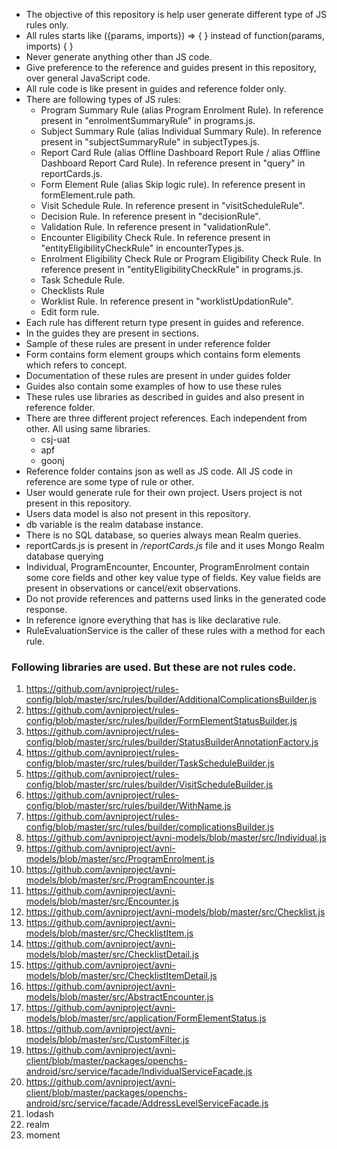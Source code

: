 - The objective of this repository is help user generate different type of JS rules only.
- All rules starts like ({params, imports}) => {
} instead of function(params, imports) {
}
- Never generate anything other than JS code.
- Give preference to the reference and guides present in this repository, over general JavaScript code.
- All rule code is like present in guides and reference folder only.
- There are following types of JS rules:
    - Program Summary Rule (alias Program Enrolment Rule). In reference present in "enrolmentSummaryRule" in programs.js.
    - Subject Summary Rule (alias Individual Summary Rule). In reference present in "subjectSummaryRule" in subjectTypes.js.
    - Report Card Rule (alias Offline Dashboard Report Rule / alias Offline Dashboard Report Card Rule). In reference present in "query" in reportCards.js.
    - Form Element Rule (alias Skip logic rule). In reference present in formElement.rule path.
    - Visit Schedule Rule. In reference present in "visitScheduleRule".
    - Decision Rule. In reference present in "decisionRule".
    - Validation Rule. In reference present in "validationRule".
    - Encounter Eligibility Check Rule. In reference present in "entityEligibilityCheckRule" in encounterTypes.js.
    - Enrolment Eligibility Check Rule or Program Eligibility Check Rule. In reference present in "entityEligibilityCheckRule" in programs.js.
    - Task Schedule Rule.
    - Checklists Rule
    - Worklist Rule. In reference present in "worklistUpdationRule".
    - Edit form rule.
- Each rule has different return type present in guides and reference.
- In the guides they are present in sections.
- Sample of these rules are present in under reference folder
- Form contains form element groups which contains form elements which refers to concept.
- Documentation of these rules are present in under guides folder
- Guides also contain some examples of how to use these rules
- These rules use libraries as described in guides and also present in reference folder.
- There are three different project references. Each independent from other. All using same libraries.
    - csj-uat
    - apf
    - goonj
- Reference folder contains json as well as JS code. All JS code in reference are some type of rule or other.
- User would generate rule for their own project. Users project is not present in this repository.
- Users data model is also not present in this repository.
- db variable is the realm database instance.
- There is no SQL database, so queries always mean Realm queries.
- reportCards.js is present in */reportCards.js* file and it uses Mongo Realm database querying
- Individual, ProgramEncounter, Encounter, ProgramEnrolment contain some core fields and other key value type of fields. Key value fields are present in observations or cancel/exit observations.
- Do not provide references and patterns used links in the generated code response.
- In reference ignore everything that has is like declarative rule.
- RuleEvaluationService is the caller of these rules with a method for each rule.

### Following libraries are used. But these are not rules code.
1. https://github.com/avniproject/rules-config/blob/master/src/rules/builder/AdditionalComplicationsBuilder.js
2. https://github.com/avniproject/rules-config/blob/master/src/rules/builder/FormElementStatusBuilder.js
3. https://github.com/avniproject/rules-config/blob/master/src/rules/builder/StatusBuilderAnnotationFactory.js
4. https://github.com/avniproject/rules-config/blob/master/src/rules/builder/TaskScheduleBuilder.js
5. https://github.com/avniproject/rules-config/blob/master/src/rules/builder/VisitScheduleBuilder.js
6. https://github.com/avniproject/rules-config/blob/master/src/rules/builder/WithName.js
7. https://github.com/avniproject/rules-config/blob/master/src/rules/builder/complicationsBuilder.js
8. https://github.com/avniproject/avni-models/blob/master/src/Individual.js
9. https://github.com/avniproject/avni-models/blob/master/src/ProgramEnrolment.js
10. https://github.com/avniproject/avni-models/blob/master/src/ProgramEncounter.js
11. https://github.com/avniproject/avni-models/blob/master/src/Encounter.js
12. https://github.com/avniproject/avni-models/blob/master/src/Checklist.js
13. https://github.com/avniproject/avni-models/blob/master/src/ChecklistItem.js
14. https://github.com/avniproject/avni-models/blob/master/src/ChecklistDetail.js
15. https://github.com/avniproject/avni-models/blob/master/src/ChecklistItemDetail.js
16. https://github.com/avniproject/avni-models/blob/master/src/AbstractEncounter.js
17. https://github.com/avniproject/avni-models/blob/master/src/application/FormElementStatus.js
18. https://github.com/avniproject/avni-models/blob/master/src/CustomFilter.js
19. https://github.com/avniproject/avni-client/blob/master/packages/openchs-android/src/service/facade/IndividualServiceFacade.js
20. https://github.com/avniproject/avni-client/blob/master/packages/openchs-android/src/service/facade/AddressLevelServiceFacade.js
21. lodash
22. realm
23. moment
